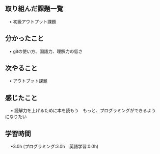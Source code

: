 ## 取り組んだ課題一覧

 　• 初級アウトプット課題

## 分かったこと

 　• gitの使い方、国語力、理解力の低さ

## 次やること　
           
 　• アウトプット課題

## 感じたこと

　 • 読解力を上げるために本を読もう　もっと、プログラミングができるようになりたい

## 学習時間

　 •3.0h (プログラミング:3.0h　英語学習:0.0h)